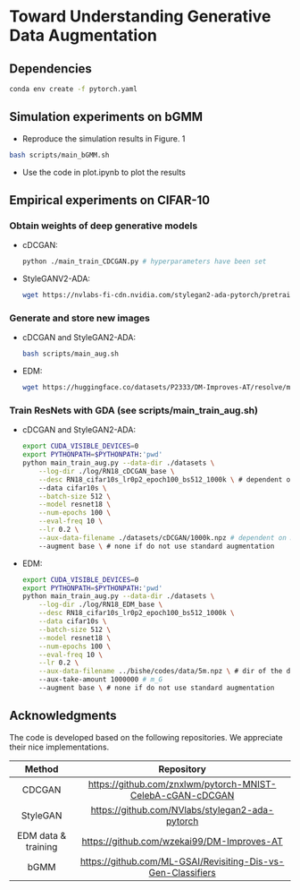 # Toward Understanding Generative Data Augmentation

## Dependencies

```bash
conda env create -f pytorch.yaml
```

## Simulation experiments on bGMM

* Reproduce the simulation results in Figure. 1

```bash
bash scripts/main_bGMM.sh
```

* Use the code in plot.ipynb to plot the results

## Empirical experiments on CIFAR-10

### Obtain weights of deep generative models

* cDCGAN: 

  ```bash
  python ./main_train_CDCGAN.py # hyperparameters have been set
  ```

* StyleGANV2-ADA: 

  ```bash
  wget https://nvlabs-fi-cdn.nvidia.com/stylegan2-ada-pytorch/pretrained/cifar10.pkl
  ```

### Generate and store new images

* cDCGAN and StyleGAN2-ADA:

  ```bash
  bash scripts/main_aug.sh
  ```

* EDM:

  ```bash
  wget https://huggingface.co/datasets/P2333/DM-Improves-AT/resolve/main/cifar10/5m.npz
  ```

### Train ResNets with GDA (see  scripts/main_train_aug.sh)

* cDCGAN and StyleGAN2-ADA:

  ```bash
  export CUDA_VISIBLE_DEVICES=0
  export PYTHONPATH=$PYTHONPATH:'pwd'
  python main_train_aug.py --data-dir ./datasets \
      --log-dir ./log/RN18_cDCGAN_base \
      --desc RN18_cifar10s_lr0p2_epoch100_bs512_1000k \ # dependent on m_G, here m_G = 1M
      --data cifar10s \
      --batch-size 512 \
      --model resnet18 \
      --num-epochs 100 \
      --eval-freq 10 \
      --lr 0.2 \
      --aux-data-filename ./datasets/cDCGAN/1000k.npz # dependent on m_G, here m_G = 1M
      --augment base \ # none if do not use standard augmentation
  ```

* EDM:

  ```bash
  export CUDA_VISIBLE_DEVICES=0
  export PYTHONPATH=$PYTHONPATH:'pwd'
  python main_train_aug.py --data-dir ./datasets \
      --log-dir ./log/RN18_EDM_base \
      --desc RN18_cifar10s_lr0p2_epoch100_bs512_1000k \
      --data cifar10s \
      --batch-size 512 \
      --model resnet18 \
      --num-epochs 100 \
      --eval-freq 10 \
      --lr 0.2 \
      --aux-data-filename ../bishe/codes/data/5m.npz \ # dir of the downloaded EDM data
      --aux-take-amount 1000000 # m_G
      --augment base \ # none if do not use standard augmentation
  ```

## Acknowledgments

The code is developed based on the following repositories. We appreciate their nice implementations.

|       Method        |                          Repository                          |
| :-----------------: | :----------------------------------------------------------: |
|       CDCGAN        |  https://github.com/znxlwm/pytorch-MNIST-CelebA-cGAN-cDCGAN  |
|      StyleGAN       |       https://github.com/NVlabs/stylegan2-ada-pytorch        |
| EDM data & training |          https://github.com/wzekai99/DM-Improves-AT          |
|        bGMM         | https://github.com/ML-GSAI/Revisiting-Dis-vs-Gen-Classifiers |